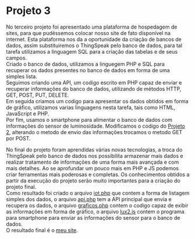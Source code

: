 # Projeto 3
No terceiro projeto foi apresentado uma plataforma de hospedagem de sites, para que pudéssemos colocar nosso site de fato
disponível na internet. Esta plataforma nos da a oportunidade da criação de bancos de dados, assim substituiremos o ThingSpeak
pelo banco de dados, para tal tarefa utilizamos a linguagem SQL para a criação das tabelas e de seus campos.  
Criado o banco de dados, utilizamos a linguegem PHP e SQL para recuperar os dados presentes no banco de dados em forma de uma
simples lista.  
Seguimos criando uma API, um codigo escrito em PHP capaz de enviar e recuperar informações do banco de dados, utilizando de métodos
HTTP, GET, POST, PUT, DELETE.  
Em seguida criamos um codigo para apresentar os dados obtidos em forma de gráfico, utilizamos varias linguagens nesta tarefa, tais 
como HTML, JavaScript e PHP.  
Por fim, usamos o smartphone para alimentar o banco de dados com informações do sensor de luminosidade. Modificamos o codigo do 
[Projeto 2](https://github.com/AquilesBurlamaqui/InternetDasCoisas/tree/master/projeto2/2019.2/Moaldo), alterando o metodo de
envio das informações trocamos o metodo GET por POST.  

No final do projeto foram aprendidas várias novas tecnologias, a troca do ThingSpeak pelo banco de dados nos possibilita armazenar
mais dados e realizar tratamento de informações de uma forma mais avançada e com mais detalhes. Ao se aprofundar um pouco mais
em PHP e JS podemos criar ferramentas mais poderosas e completas. Os conhecimentos obtidos a partir da execução do projeto serão 
muito importantes para a criação do projeto final.  
Como resultado foi criado o arquivo [iot.php](url) que contem a forma de listagem simples dos dados, o arquivo [api.php](url)
tem a API principal que envia e recupera os dados, o arquivo [graficos.php](url) contem o codigo capaz de exibir as informações
em forma de gráfico, o arquivo [lux2.js](url) contem o programa para smartphone para enviar as informações do sensor para o banco 
de dados.  
O resultado final é o [meu site](https://moaldoiot.000webhostapp.com/iot.php).
